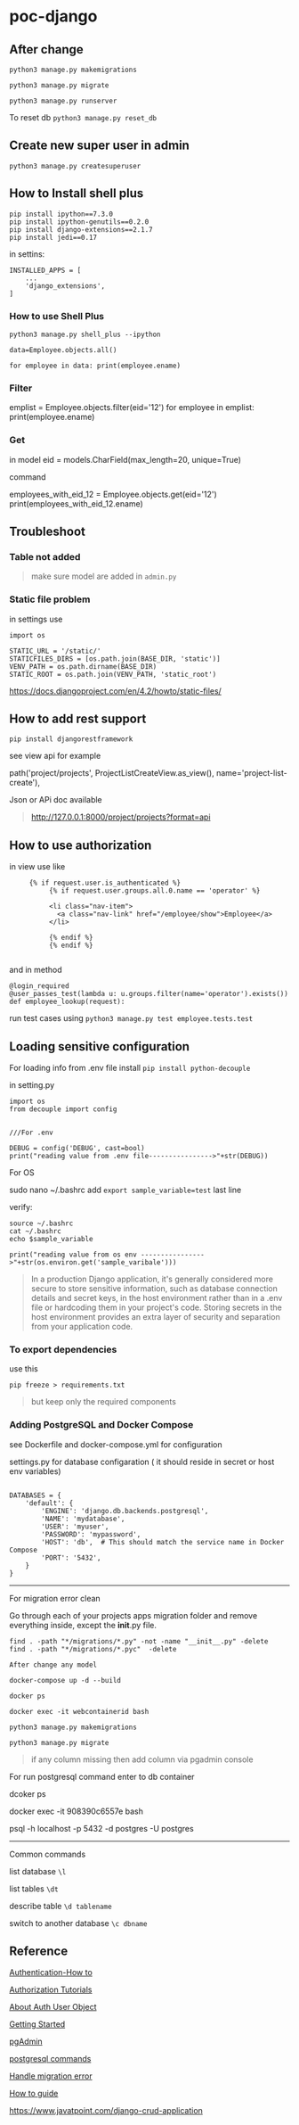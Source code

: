 # poc-django



## After change

`python3 manage.py makemigrations`

`python3 manage.py migrate`

`python3 manage.py runserver`

To reset db `python3 manage.py reset_db`

## Create new super user in admin

`python3 manage.py createsuperuser`

## How to Install shell plus

```
pip install ipython==7.3.0
pip install ipython-genutils==0.2.0
pip install django-extensions==2.1.7
pip install jedi==0.17

```

in settins:

```
INSTALLED_APPS = [
    ...
    'django_extensions',
]

```

### How to use Shell Plus


`python3 manage.py shell_plus --ipython`

`data=Employee.objects.all()`

`for employee in data: print(employee.ename)`

### Filter

emplist = Employee.objects.filter(eid='12')
for employee in emplist:    print(employee.ename)

### Get
in model
eid = models.CharField(max_length=20, unique=True)

command

employees_with_eid_12 = Employee.objects.get(eid='12')
print(employees_with_eid_12.ename)


## Troubleshoot

### Table not added 

> make sure model are added in `admin.py`

### Static file problem

in settings use 

```
import os

STATIC_URL = '/static/'
STATICFILES_DIRS = [os.path.join(BASE_DIR, 'static')]
VENV_PATH = os.path.dirname(BASE_DIR)
STATIC_ROOT = os.path.join(VENV_PATH, 'static_root')

```
https://docs.djangoproject.com/en/4.2/howto/static-files/


## How to add rest support 

`pip install djangorestframework`

see view api for example


path('project/projects', ProjectListCreateView.as_view(), name='project-list-create'),


 Json or APi doc available 

> http://127.0.0.1:8000/project/projects?format=api


## How to use authorization

in view use like 

```
     {% if request.user.is_authenticated %}
          {% if request.user.groups.all.0.name == 'operator' %} 

          <li class="nav-item">
            <a class="nav-link" href="/employee/show">Employee</a>
          </li>
 
          {% endif %} 
          {% endif %}  


```

and in method 

```
@login_required
@user_passes_test(lambda u: u.groups.filter(name='operator').exists())
def employee_lookup(request):

```

run  test cases using  `python3 manage.py test employee.tests.test`

## Loading sensitive configuration 

For loading info from .env file install `pip install python-decouple`

in setting.py

```
import os
from decouple import config


///For .env

DEBUG = config('DEBUG', cast=bool)
print("reading value from .env file---------------->"+str(DEBUG))

```

For OS

sudo nano ~/.bashrc add `export sample_variable=test` last line

verify:

```
source ~/.bashrc
cat ~/.bashrc
echo $sample_variable
```

`print("reading value from os env ---------------->"+str(os.environ.get('sample_varibale')))`


> In a production Django application, it's generally considered more secure to store sensitive information, such as database connection details and secret keys, in the host environment rather than in a .env file or hardcoding them in your project's code. Storing secrets in the host environment provides an extra layer of security and separation from your application code.


### To export dependencies

use this

`pip freeze > requirements.txt`

> but keep only the required components

### Adding PostgreSQL and Docker Compose 

see Dockerfile and docker-compose.yml for configuration


settings.py for database configaration ( it should reside in secret or host env variables)

```

DATABASES = {
    'default': {
        'ENGINE': 'django.db.backends.postgresql',
        'NAME': 'mydatabase',
        'USER': 'myuser',
        'PASSWORD': 'mypassword',
        'HOST': 'db',  # This should match the service name in Docker Compose
        'PORT': '5432',
    }
}
```


---
For migration error clean

Go through each of your projects apps migration folder and remove everything inside, except the __init__.py file.

```
find . -path "*/migrations/*.py" -not -name "__init__.py" -delete
find . -path "*/migrations/*.pyc"  -delete

After change any model

docker-compose up -d --build

docker ps

docker exec -it webcontainerid bash

python3 manage.py makemigrations

python3 manage.py migrate

```

> if any column missing then add column via pgadmin console 


For run postgresql command enter to db container 

dcoker ps


docker exec -it 908390c6557e bash


psql -h localhost -p 5432 -d postgres -U postgres


--- 
Common commands


list database `\l`

list tables `\dt`

describe table `\d tablename`

switch to another database  `\c dbname` 



## Reference  

[Authentication-How to ](https://learndjango.com/tutorials/django-login-and-logout-tutorial)

[Authorization Tutorials](https://vegibit.com/understanding-djangos-authentication-and-authorization-system/)

[About Auth User Object](https://docs.djangoproject.com/en/4.2/ref/contrib/auth/)

[Getting Started](https://www.djangoproject.com/start/)

[pgAdmin](https://www.tutorialsteacher.com/postgresql/connect-to-postgresql-database)

[postgresql commands](https://hasura.io/blog/top-psql-commands-and-flags-you-need-to-know-postgresql/)

[Handle migration error](https://simpleisbetterthancomplex.com/tutorial/2016/07/26/how-to-reset-migrations.html)


[How to guide](https://docs.djangoproject.com/en/4.2/howto/)

https://www.javatpoint.com/django-crud-application

